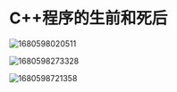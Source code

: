 # C++程序的生前和死后

![1680598020511](https://cdn.jsdelivr.net/gh/lzclzclzc12/BlogImage@main/img/202304041647657.png)

![1680598273328](https://cdn.jsdelivr.net/gh/lzclzclzc12/BlogImage@main/img/202304041651726.png)

![1680598721358](https://cdn.jsdelivr.net/gh/lzclzclzc12/BlogImage@main/img/202304041658614.png)

